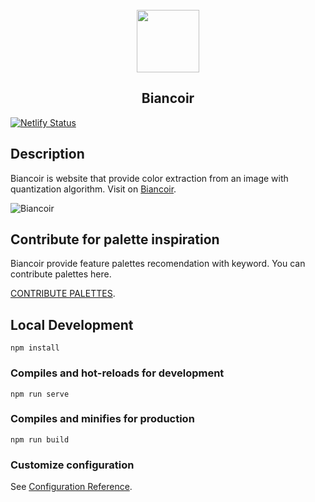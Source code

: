 <div align="center">
  <br>
  <img src="https://raw.githubusercontent.com/iqbaladinur/color-extractor/master/public/paint.png" width="100px" height="100px">
  <h2>
    Biancoir
  </h2>
</div>

[![Netlify Status](https://api.netlify.com/api/v1/badges/b6d2d333-0ace-46f8-a509-ff38ea58336c/deploy-status)](https://app.netlify.com/sites/bianco/deploys)

## Description
Biancoir is website that provide color extraction from an image with quantization algorithm.
Visit on [Biancoir](https://bianco.netlify.app).

![Biancoir](https://raw.githubusercontent.com/iqbaladinur/color-extractor/master/screen_capture/ss.png)

## Contribute for palette inspiration
Biancoir provide feature palettes recomendation with keyword. You can contribute palettes here.

[CONTRIBUTE PALETTES](https://github.com/iqbaladinur/color-extractor/tree/master/colors_data).

## Local Development
```
npm install
```

### Compiles and hot-reloads for development
```
npm run serve
```

### Compiles and minifies for production
```
npm run build
```

### Customize configuration
See [Configuration Reference](https://cli.vuejs.org/config/).

